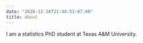 ```yaml
---
date: "2020-12-26T21:48:51-07:00"
title: About
---
```


I am a statistics PhD student at Texas A&M University. 
